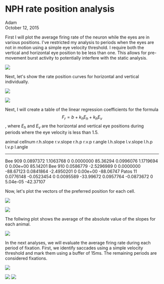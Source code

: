 # NPH rate position analysis
Adam  
October 12, 2015  







First I will plot the average firing rate of the neuron while the eyes are in various positions. I've restricted my analysis to periods when the eyes are not in motion using a simple eye velocity threshold. I require both the vertical and horizontal eye position to be less than one. This allows for pre-movement burst activity to potentially interfere with the static analysis. 



![](RatePositionAnalysisExtended_files/figure-html/gridplot-1.png) 

Next, let's show the rate position curves for horizontal and vertical individually.



![](RatePositionAnalysisExtended_files/figure-html/RightEye-1.png) 

![](RatePositionAnalysisExtended_files/figure-html/LeftEye-1.png) 

Next, I will create a table of the linear regression coefficients for the formula $$F_r=b+k_hE_h + k_hE_v$$, where $E_h$ and $E_v$ are the horizontal and vertical eye positions during periods where the eye velocity is less than 1.5. 


animal   cellnum    r.h.slope    r.v.slope   r.h.p       r.v.p     r.angle   l.h.slope    l.v.slope   l.h.p      l.v.p     l.angle
-------  --------  ----------  -----------  ------  ----------  ----------  ----------  -----------  ------  ---------  ----------
Bee      909        0.0897372    1.1063768       0   0.0000000    85.36294   0.0996076    1.1719694       0   0.00e+00    85.14201
Bee      910        0.0586779   -2.5296989       0   0.0000000   -88.67123   0.0841864   -2.4950201       0   0.00e+00   -88.06747
Patos    11         0.0776148   -0.0523454       0   0.0095589   -33.99672   0.0957764   -0.0873672       0   5.04e-05   -42.37107

Now, let's plot the vectors of the preferred position for each cell.

![](RatePositionAnalysisExtended_files/figure-html/DirectionPlot-1.png) 

![](RatePositionAnalysisExtended_files/figure-html/DirectionPlotSig-1.png) 

The follwing plot shows the average of the absolute value of the slopes for each animal.

![](RatePositionAnalysisExtended_files/figure-html/AverageSlopes-1.png) 

In the next analyses, we will evaluate the average firing rate during each period of fixation. First, we identify saccades using a simple velocity threshold and mark them using a buffer of 15ms. The remaining periods are considered fixations.



![](RatePositionAnalysisExtended_files/figure-html/plotfixations-1.png) 

![](RatePositionAnalysisExtended_files/figure-html/plotregressions-1.png) ![](RatePositionAnalysisExtended_files/figure-html/plotregressions-2.png) 



  
